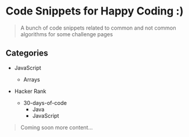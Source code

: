 # Code Snippets for Happy Coding :)

> A bunch of code snippets related to common and not common algorithms for some challenge pages

## Categories

- JavaScript
    -  Arrays
    
- Hacker Rank
    -  30-days-of-code
        - Java
        - JavaScript


> Coming soon more content...
